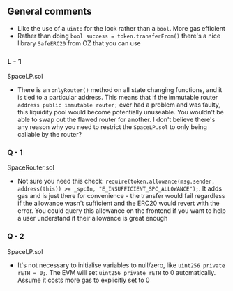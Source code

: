 ## General comments
- Like the use of a `uint8` for the lock rather than a `bool`. More gas efficient
- Rather than doing `bool success = token.transferFrom()` there's a nice library `SafeERC20` from OZ that you can use

### L - 1
SpaceLP.sol
- There is an `onlyRouter()` method on all state changing functions, and it is tied to a particular address. This means that if the immutable router `address public immutable router;` ever had a problem and was faulty, this liquidity pool would become potentially unuseable. You wouldn't be able to swap out the flawed router for another. I don't believe there's any reason why you need to restrict the `SpaceLP.sol` to only being callable by the router?

### Q - 1
SpaceRouter.sol
- Not sure you need this check: `require(token.allowance(msg.sender, address(this)) >= _spcIn, "E_INSUFFICIENT_SPC_ALLOWANCE");`. It adds gas and is just there for convenience - the transfer would fail regardless if the allowance wasn't sufficient and the ERC20 would revert with the error. You could query this allowance on the frontend if you want to help a user understand if their allowance is great enough

### Q - 2
SpaceLP.sol 
- It's not necessary to initialise variables to null/zero, like `uint256 private rETH = 0;`. The EVM will set `uint256 private rETH` to 0 automatically. Assume it costs more gas to explicitly set to 0